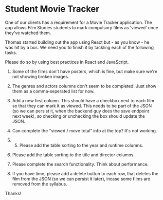 # Student Movie Tracker

One of our clients has a requirement for a Movie Tracker application. The app allows Film Studies students to mark compulsory films as 'viewed' once they've watched them.

Thomas started building out the app using React but - as you know - he was hit by a bus. We need you to finish it by tackling each of the following tasks.

Please do so by using best practices in React and JavaScript. 

1. Some of the films don't have posters, which is fine, but make sure we're not showing broken images.

2. The genres and actors columns don't seem to be completed. Just show them as a comma-seperated list for now.

3. Add a new first column. This should have a checkbox next to each film so that they can mark it as viewed. This needs to be part of the JSON (so we can persist it, when the backend guy does the save endpoint next week), so checking or unchecking the box should update the JSON.

4. Can complete the "viewed / move total" info at the top? It's not working.

5. 5. Please add the table sorting to the year and runtime columns.

6. Please add the table sorting to the title and director columns.
   
7. Please complete the search functionality. Think about performance.

8. If you have time, please add a delete button to each row, that deletes the film from the JSON (so we can persist it later), incase some films are removed from the syllabus.

Thanks!





